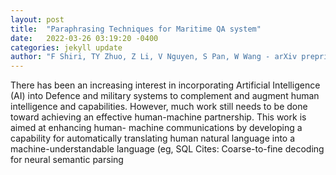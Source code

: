 ```yaml
---
layout: post
title:  "Paraphrasing Techniques for Maritime QA system"
date:   2022-03-26 03:19:20 -0400
categories: jekyll update
author: "F Shiri, TY Zhuo, Z Li, V Nguyen, S Pan, W Wang - arXiv preprint arXiv , 2022"
---
```

There has been an increasing interest in incorporating Artificial Intelligence (AI) into Defence and military systems to complement and augment human intelligence and capabilities. However, much work still needs to be done toward achieving an effective human-machine partnership. This work is aimed at enhancing human- machine communications by developing a capability for automatically translating human natural language into a machine-understandable language (eg, SQL Cites: Coarse-to-fine decoding for neural semantic parsing